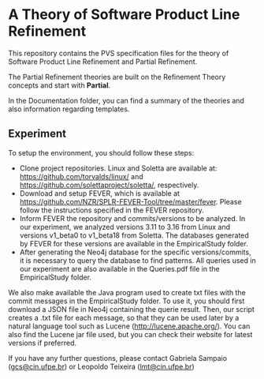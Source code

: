 # A Theory of Software Product Line Refinement

This repository contains the PVS specification files for the theory of Software Product Line Refinement and Partial Refinement. 

The Partial Refinement theories are built on the Refinement Theory concepts and start with <b>Partial</b>. 

In the Documentation folder, you can find a summary of the theories and also information regarding templates. 

## Experiment

To setup the environment, you should follow these steps:
- Clone project repositories. Linux and Soletta are available at: https://github.com/torvalds/linux/ and https://github.com/solettaproject/soletta/, respectively.
- Download and setup FEVER, which is available at https://github.com/NZR/SPLR-FEVER-Tool/tree/master/fever. Please follow the instructions specified in the FEVER repository.
- Inform FEVER the repository and commits/versions to be analyzed. In our experiment, we analyzed versions 3.11 to 3.16 from Linux and versions v1_beta0 to v1_beta18 from Soletta. The databases generated by FEVER for these versions are available in the EmpiricalStudy folder. 
- After generating the Neo4j database for the specific versions/commits, it is necessary to query the database to find patterns. All queries used in our experiment are also available in the Queries.pdf file in the EmpiricalStudy folder.

We also make available the Java program used to create txt files with the commit messages in the EmpiricalStudy folder. To use it, you should first download a JSON file in Neo4j containing the querie result. Then, our script creates a .txt file for each message, so that they can be used later by a natural language tool such as Lucene (http://lucene.apache.org/).
You can also find the Lucene jar file used, but you can check their website for latest versions if preferred.

If you have any further questions, please contact Gabriela Sampaio (gcs@cin.ufpe.br) or Leopoldo Teixeira (lmt@cin.ufpe.br)
